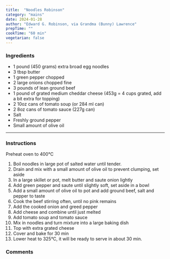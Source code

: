 ```yaml
---
title:  "Noodles Robinson"
category: "mains"
date: 2024-01-28
author: "Edward G. Robinson, via Grandma (Bunny) Lawrence"
prepTime: ""
cookTime: "60 min"
vegetarian: false
---
```


### Ingredients
- 1 pound (450 grams) extra broad egg noodles
- 3 tbsp butter
- 1 green pepper chopped
- 2 large onions chopped fine
- 3 pounds of lean ground beef
- 1 pound of grated medium cheddar cheese (453g = 4 cups grated, add a bit extra for topping)
- 2 10oz cans of tomato soup (or 284 ml can)
- 2 8oz cans of tomato sauce (227g can)
- Salt
- Freshly ground pepper
- Small amount of olive oil

---

### Instructions

Preheat oven to 400°C

1. Boil noodles in large pot of salted water until tender. 
2. Drain and mix with a small amount of olive oil to prevent clumping, set aside
3. In a large skillet or pot, melt butter and saute onion lightly
4. Add green pepper and saute until slightly soft, set aside in a bowl
5. Add a small amount of olive oil to pot and add ground beef, salt and pepper to taste
6. Cook the beef stirring often, until no pink remains 
7. Add the cooked onion and greed pepper
8. Add cheese and combine until just melted
9. Add tomato soup and tomato sauce
10. Mix in noodles and turn mixture into a large baking dish
11. Top with extra grated cheese
12. Cover and bake for 30 min
13. Lower heat to 325°C, it will be ready to serve in about 30 min.


### Comments
